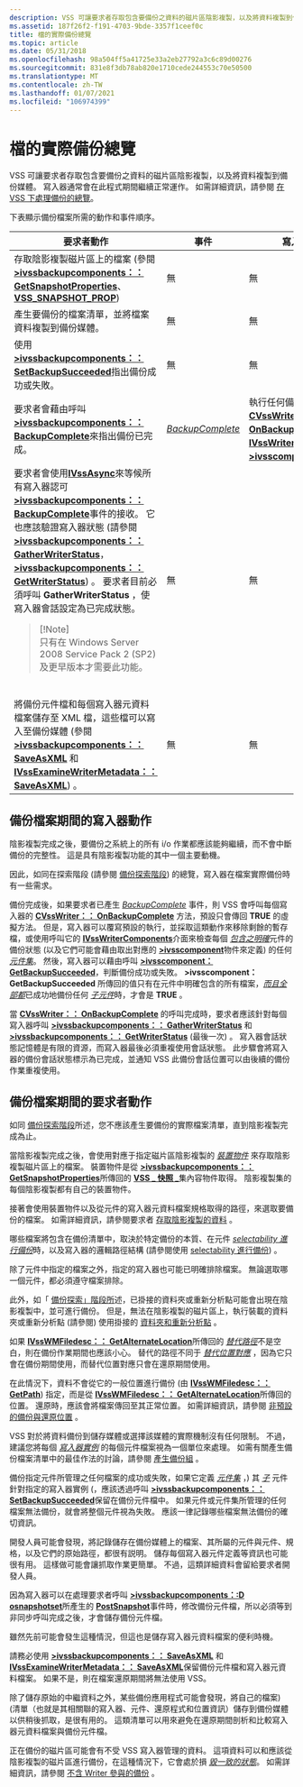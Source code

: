 ```yaml
---
description: VSS 可讓要求者存取包含要備份之資料的磁片區陰影複製，以及將資料複製到備份媒體。
ms.assetid: 187f26f2-f191-4703-9bde-3357f1ceef0c
title: 檔的實際備份總覽
ms.topic: article
ms.date: 05/31/2018
ms.openlocfilehash: 98a504ff5a41725e33a2eb27792a3c6c89d00276
ms.sourcegitcommit: 831e8f3db78ab820e1710cede244553c70e50500
ms.translationtype: MT
ms.contentlocale: zh-TW
ms.lasthandoff: 01/07/2021
ms.locfileid: "106974399"
---
```

# <a name="overview-of-actual-backup-of-files"></a>檔的實際備份總覽

VSS 可讓要求者存取包含要備份之資料的磁片區陰影複製，以及將資料複製到備份媒體。 寫入器通常會在此程式期間繼續正常運作。 如需詳細資訊，請參閱 [在 VSS 下處理備份的總覽](overview-of-processing-a-backup-under-vss.md)。

下表顯示備份檔案所需的動作和事件順序。



<table>
<colgroup>
<col style="width: 33%" />
<col style="width: 33%" />
<col style="width: 33%" />
</colgroup>
<thead>
<tr class="header">
<th>要求者動作</th>
<th>事件</th>
<th>寫入器動作</th>
</tr>
</thead>
<tbody>
<tr class="odd">
<td>存取陰影複製磁片區上的檔案 (參閱 <a href="/windows/desktop/api/VsBackup/nf-vsbackup-ivssbackupcomponents-getsnapshotproperties"><strong>>ivssbackupcomponents：： GetSnapshotProperties</strong></a>、 <a href="/windows/desktop/api/Vss/ns-vss-vss_snapshot_prop"><strong>VSS_SNAPSHOT_PROP</strong></a>) </td>
<td>無</td>
<td>無</td>
</tr>
<tr class="even">
<td>產生要備份的檔案清單，並將檔案資料複製到備份媒體。</td>
<td>無</td>
<td>無</td>
</tr>
<tr class="odd">
<td>使用 <a href="/windows/desktop/api/VsBackup/nf-vsbackup-ivssbackupcomponents-setbackupsucceeded"><strong>>ivssbackupcomponents：： SetBackupSucceeded</strong></a>指出備份成功或失敗。</td>
<td>無</td>
<td>無</td>
</tr>
<tr class="even">
<td>要求者會藉由呼叫 <a href="/windows/desktop/api/VsBackup/nf-vsbackup-ivssbackupcomponents-backupcomplete"><strong>>ivssbackupcomponents：： BackupComplete</strong></a>來指出備份已完成。</td>
<td><a href="vssgloss-b.md"><em>BackupComplete</em></a></td>
<td>執行任何備份後清除 (參閱 <a href="/windows/desktop/api/VsWriter/nf-vswriter-cvsswriter-onbackupcomplete"><strong>CVssWriter：： OnBackupComplete</strong></a>、 <a href="/windows/desktop/api/VsWriter/nl-vswriter-ivsswritercomponents"><strong>IVssWriterComponents</strong></a>、 <a href="/windows/desktop/api/VsWriter/nl-vswriter-ivsscomponent"><strong>>ivsscomponent</strong></a>) 。</td>
</tr>
<tr class="odd">
<td>要求者會使用<a href="/windows/desktop/api/Vss/nn-vss-ivssasync"><strong>IVssAsync</strong></a>來等候所有寫入器認可<a href="/windows/desktop/api/VsBackup/nf-vsbackup-ivssbackupcomponents-backupcomplete"><strong>>ivssbackupcomponents：： BackupComplete</strong></a>事件的接收。 它也應該驗證寫入器狀態 (請參閱 <a href="/windows/desktop/api/VsBackup/nf-vsbackup-ivssbackupcomponents-gatherwriterstatus"><strong>>ivssbackupcomponents：： GatherWriterStatus</strong></a>， <a href="/windows/desktop/api/VsBackup/nf-vsbackup-ivssbackupcomponents-getwriterstatus"><strong>>ivssbackupcomponents：： GetWriterStatus</strong></a>) 。 要求者目前必須呼叫 <strong>GatherWriterStatus</strong> ，使寫入器會話設定為已完成狀態。
<blockquote>
[!Note]<br />
只有在 Windows Server 2008 Service Pack 2 (SP2) 及更早版本才需要此功能。
</blockquote>
<br/></td>
<td>無</td>
<td>無</td>
</tr>
<tr class="even">
<td>將備份元件檔和每個寫入器元資料檔案儲存至 XML 檔，這些檔可以寫入至備份媒體 (參閱 <a href="/windows/desktop/api/VsBackup/nf-vsbackup-ivssbackupcomponents-saveasxml"><strong>>ivssbackupcomponents：： SaveAsXML</strong></a> 和 <a href="/windows/desktop/api/VsBackup/nf-vsbackup-ivssexaminewritermetadata-saveasxml"><strong>IVssExamineWriterMetadata：： SaveAsXML</strong></a>) 。</td>
<td>無</td>
<td>無</td>
</tr>
</tbody>
</table>



 

## <a name="writer-actions-during-backup-of-files"></a>備份檔案期間的寫入器動作

陰影複製完成之後，要備份之系統上的所有 i/o 作業都應該能夠繼續，而不會中斷備份的完整性。 這是具有陰影複製功能的其中一個主要動機。

因此，如同在探索階段 (請參閱 [備份探索階段](overview-of-the-backup-discovery-phase.md)) 的總覽，寫入器在檔案實際備份時有一些需求。

備份完成後，如果要求者已產生 [*BackupComplete*](vssgloss-b.md) 事件，則 VSS 會呼叫每個寫入器的 [**CVssWriter：： OnBackupComplete**](/windows/desktop/api/VsWriter/nf-vswriter-cvsswriter-onbackupcomplete) 方法，預設只會傳回 **TRUE** 的虛擬方法。 但是，寫入器可以覆寫預設的執行，並採取這類動作來移除剩餘的暫存檔，或使用呼叫它的 [**IVssWriterComponents**](/windows/desktop/api/VsWriter/nl-vswriter-ivsswritercomponents)介面來檢查每個 [*包含之明確*](vssgloss-e.md)元件的備份狀態 (以及它們可能會藉由取出對應的 [**>ivsscomponent**](/windows/desktop/api/VsWriter/nl-vswriter-ivsscomponent)物件來定義) 的任何 [*元件集*](vssgloss-c.md)。 然後，寫入器可以藉由呼叫 [**>ivsscomponent： GetBackupSucceeded**](/windows/desktop/api/VsWriter/nf-vswriter-ivsscomponent-getbackupsucceeded)，判斷備份成功或失敗。 **>ivsscomponent： GetBackupSucceeded** 所傳回的值只有在元件中明確包含的所有檔案，[*而且全部都*](vssgloss-i.md)已成功地備份任何 [*子元件*](vssgloss-s.md)時，才會是 **TRUE** 。

當 [**CVssWriter：： OnBackupComplete**](/windows/desktop/api/VsWriter/nf-vswriter-cvsswriter-onbackupcomplete) 的呼叫完成時，要求者應該針對每個寫入器呼叫 [**>ivssbackupcomponents：： GatherWriterStatus**](/windows/desktop/api/VsBackup/nf-vsbackup-ivssbackupcomponents-gatherwriterstatus) 和 [**>ivssbackupcomponents：： GetWriterStatus**](/windows/desktop/api/VsBackup/nf-vsbackup-ivssbackupcomponents-getwriterstatus) (最後一次) 。 寫入器會話狀態記憶體是有限的資源，而寫入器最後必須重複使用會話狀態。 此步驟會將寫入器的備份會話狀態標示為已完成，並通知 VSS 此備份會話位置可以由後續的備份作業重複使用。

## <a name="requester-actions-during-backup-of-files"></a>備份檔案期間的要求者動作

如同 [備份探索階段](overview-of-the-backup-discovery-phase.md)所述，您不應該產生要備份的實際檔案清單，直到陰影複製完成為止。

當陰影複製完成之後，會使用對應于指定磁片區陰影複製的 [*裝置物件*](vssgloss-d.md) 來存取陰影複製磁片區上的檔案。 裝置物件是從 [**>ivssbackupcomponents：： GetSnapshotProperties**](/windows/desktop/api/VsBackup/nf-vsbackup-ivssbackupcomponents-getsnapshotproperties)所傳回的 [**VSS \_ 快照 \_**](/windows/desktop/api/Vss/ns-vss-vss_snapshot_prop)集內容物件取得。 陰影複製集的每個陰影複製都有自己的裝置物件。

接著會使用裝置物件以及從元件的寫入器元資料檔案規格取得的路徑，來選取要備份的檔案。 如需詳細資訊，請參閱要求者 [存取陰影複製的資料](requestor-access-to-shadow-copied-data.md) 。

哪些檔案將包含在備份清單中，取決於特定備份的本質、在元件 [*selectability 進行備份*](vssgloss-s.md)時，以及寫入器的邏輯路徑結構 (請參閱使用 [selectability 進行備份](working-with-selectability-for-backup.md)) 。

除了元件中指定的檔案之外，指定的寫入器也可能已明確排除檔案。 無論選取哪一個元件，都必須遵守檔案排除。

此外，如「 [備份探索」階段所](overview-of-the-backup-discovery-phase.md)述，已掛接的資料夾或重新分析點可能會出現在陰影複製中，並可進行備份。 但是，無法在陰影複製的磁片區上，執行裝載的資料夾或重新分析點 (請參閱) 使用掛接的 [資料夾和重新分析點](working-with-reparse-and-mount-points.md) 。

如果 [**IVssWMFiledesc：： GetAlternateLocation**](/windows/desktop/api/VsWriter/nf-vswriter-ivsswmfiledesc-getalternatelocation)所傳回的 [*替代路徑*](vssgloss-a.md)不是空白，則在備份作業期間也應該小心。 替代的路徑不同于 [*替代位置對應*](vssgloss-a.md) ，因為它只會在備份期間使用，而替代位置對應只會在還原期間使用。

在此情況下，資料不會從它的一般位置進行備份 (由 [**IVssWMFiledesc：： GetPath**](/windows/desktop/api/VsWriter/nf-vswriter-ivsswmfiledesc-getpath)) 指定，而是從 [**IVssWMFiledesc：： GetAlternateLocation**](/windows/desktop/api/VsWriter/nf-vswriter-ivsswmfiledesc-getalternatelocation)所傳回的位置。 還原時，應該會將檔案傳回至其正常位置。 如需詳細資訊，請參閱 [非預設的備份與還原位置](non-default-backup-and-restore-locations.md) 。

VSS 對於將資料備份到儲存媒體或選擇該媒體的實際機制沒有任何限制。 不過，建議您將每個 [*寫入器實例*](vssgloss-w.md) 的每個元件檔案視為一個單位來處理。 如需有關產生備份檔案清單中的最佳作法的討論，請參閱 [產生備份組](generating-a-backup-set.md) 。

備份指定元件所管理之任何檔案的成功或失敗，如果它定義 [*元件集*](vssgloss-c.md) ，) 其 [*子*](vssgloss-s.md) 元件針對指定的寫入器實例 (，應該透過呼叫 [**>ivssbackupcomponents：： SetBackupSucceeded**](/windows/desktop/api/VsBackup/nf-vsbackup-ivssbackupcomponents-setbackupsucceeded)保留在備份元件檔中。 如果元件或元件集所管理的任何檔案無法備份，就會將整個元件視為失敗。 應該一律記錄哪些檔案無法備份的確切資訊。

開發人員可能會發現，將記錄儲存在備份媒體上的檔案、其所屬的元件與元件、規格，以及它們的原始路徑，都很有説明。 儲存每個寫入器元件定義等資訊也可能很有用。 這樣做可能會讓抓取作業更簡單。 不過，這類詳細資料會留給要求者開發人員。

因為寫入器可以在處理要求者呼叫 [**>ivssbackupcomponents：:D osnapshotset**](/windows/desktop/api/VsBackup/nf-vsbackup-ivssbackupcomponents-dosnapshotset)所產生的 [**PostSnapshot**](/windows/desktop/api/VsWriter/nf-vswriter-cvsswriter-onpostsnapshot)事件時，修改備份元件檔，所以必須等到非同步呼叫完成之後，才會儲存備份元件檔。

雖然先前可能會發生這種情況，但這也是儲存寫入器元資料檔案的便利時機。

請務必使用 [**>ivssbackupcomponents：： SaveAsXML**](/windows/desktop/api/VsBackup/nf-vsbackup-ivssbackupcomponents-saveasxml) 和 [**IVssExamineWriterMetadata：： SaveAsXML**](/windows/desktop/api/VsBackup/nf-vsbackup-ivssexaminewritermetadata-saveasxml)保留備份元件檔和寫入器元資料檔案。 如果不是，則在檔案還原期間將無法使用 VSS。

除了儲存原始的中繼資料之外，某些備份應用程式可能會發現，將自己的檔案)  (清單（也就是其相關聯的寫入器、元件、還原程式和位置資訊）儲存到備份媒體以供稍後抓取，是很有用的。 這類清單可以用來避免在還原期間剖析和比較寫入器元資料檔案與備份元件檔。

正在備份的磁片區可能會有不受 VSS 寫入器管理的資料。 這項資料可以和應該從陰影複製的磁片區進行備份，在這種情況下，它會處於損 [*毀一致的狀態*](vssgloss-c.md)。 如需詳細資訊，請參閱 [不含 Writer 參與的備份](backups-without-writer-participation.md) 。

 

 




